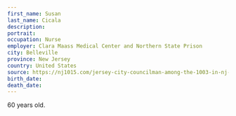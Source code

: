 ```yaml
---
first_name: Susan
last_name: Cicala
description: 
portrait: 
occupation: Nurse
employer: Clara Maass Medical Center and Northern State Prison
city: Belleville
province: New Jersey
country: United States
source: https://nj1015.com/jersey-city-councilman-among-the-1003-in-nj-dead-of-covid-19/
birth_date: 
death_date: 
---
```


60 years old.